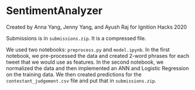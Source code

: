 # SentimentAnalyzer
Created by Anna Yang, Jenny Yang, and Ayush Raj for Ignition Hacks 2020

Submissions is in `submissions.zip`. It is a compressed file.

We used two notebooks: `preprocess.py` and `model.ipynb`. In the first notebook, we pre-processed the data and created 2-word phrases for each tweet that we would use as features. In the second notebook, we normalized the data and then implemented an ANN and Logistic Regression on the training data. We then created predictions for the `contestant_judgement.csv` file and put that in `submissions.zip`.

